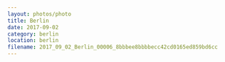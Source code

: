```yaml
---
layout: photos/photo
title: Berlin
date: 2017-09-02
category: berlin
location: berlin
filename: 2017_09_02_Berlin_00006_8bbbee8bbbbecc42cd0165ed859bd6cc
---
```

